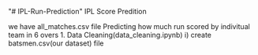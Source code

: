 "# IPL-Run-Prediction" 
IPL Score Predition

we have all_matches.csv file 
    Predicting how much run scored by indivitual team in 6 overs 
    1. Data Cleaning(data_cleaning.ipynb)
        i) create batsmen.csv(our dataset) file